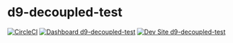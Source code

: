 # d9-decoupled-test

[![CircleCI](https://circleci.com/gh/lcatlett/d9-decoupled-test.svg?style=shield)](https://circleci.com/gh/lcatlett/d9-decoupled-test)
[![Dashboard d9-decoupled-test](https://img.shields.io/badge/dashboard-d9_decoupled_test-yellow.svg)](https://dashboard.pantheon.io/sites/e3a26b9a-5d1b-44c3-971d-46bf43d441a5#dev/code)
[![Dev Site d9-decoupled-test](https://img.shields.io/badge/site-d9_decoupled_test-blue.svg)](http://dev-d9-decoupled-test.pantheonsite.io/)